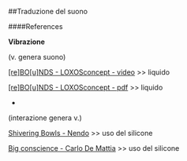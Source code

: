 ##Traduzione del suono

####References

**Vibrazione**

(v. genera suono)

[[re]BO[u]NDS - LOXOSconcept - video](https://vimeo.com/76154272) >> liquido

[[re]BO[u]NDS - LOXOSconcept - pdf](http://media.wix.com/ugd/7b4227_7a3bbbb7355bf83383a83acd8f461b97.pdf) >> liquido

-

(interazione genera v.)

[Shivering Bowls - Nendo](http://www.nendo.jp/en/works/shivering-bowls-2/) >> uso del silicone

[Big conscience - Carlo De Mattia](http://www.carlodemattia.it/public/?s=projects&m=category&x=30&y=69) >> uso del silicone
